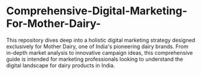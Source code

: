# Comprehensive-Digital-Marketing-For-Mother-Dairy-
This repository dives deep into a holistic digital marketing strategy designed exclusively for Mother Dairy, one of India's pioneering dairy brands. From in-depth market analysis to innovative campaign ideas, this comprehensive guide is intended for marketing professionals looking to understand the digital landscape for dairy products in India.
